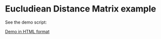 # Eucludiean Distance Matrix example

See the demo script:

[Demo in HTML format](http://htmlpreview.github.io/?https://github.com/stephenbeckr/CambridgeOptimisationCourse/blob/master/DistanceCompletion_demo/EDM_demo.html)
